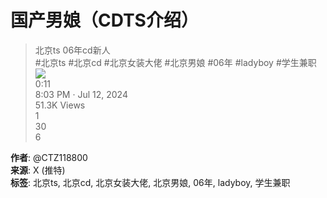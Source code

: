 # 国产男娘（CDTS介绍）

> 北京ts 06年cd新人  
> #北京ts #北京cd #北京女装大佬 #北京男娘 #06年 #ladyboy #学生兼职  
> ![](https://pbs.twimg.com/profile_images/1728843181658447872/SSg5j-7y_normal.jpg)  
> 0:11  
> 8:03 PM · Jul 12, 2024  
> 51.3K Views  
> 1  
> 30  
> 6  

**作者**: @CTZ118800  
**来源**: X (推特)  
**标签**: 北京ts, 北京cd, 北京女装大佬, 北京男娘, 06年, ladyboy, 学生兼职